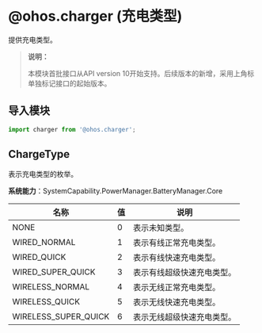 # @ohos.charger (充电类型)

提供充电类型。

> **说明：**
>
> 本模块首批接口从API version 10开始支持。后续版本的新增，采用上角标单独标记接口的起始版本。


## 导入模块

```js
import charger from '@ohos.charger';
```

## ChargeType

表示充电类型的枚举。

**系统能力**：SystemCapability.PowerManager.BatteryManager.Core

| 名称       | 值  | 说明              |
| -------- | ---- | ----------------- |
| NONE                 | 0    | 表示未知类型。      |
| WIRED_NORMAL         | 1    | 表示有线正常充电类型。 |
| WIRED_QUICK          | 2    | 表示有线快速充电类型。   |
| WIRED_SUPER_QUICK    | 3    | 表示有线超级快速充电类型。 |
| WIRELESS_NORMAL      | 4    | 表示无线正常充电类型。 |
| WIRELESS_QUICK       | 5    | 表示无线快速充电类型。 |
| WIRELESS_SUPER_QUICK | 6    | 表示无线超级快速充电类型。 |
